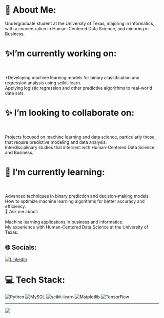 # 🚀 About Me:
Undergraduate student at the University of Texas, majoring in Informatics, with a concentration in Human-Centered Data Science, and minoring in Business.

# ✨I’m currently working on:
<br><br> *Developing machine learning models for binary classification and regression analysis using scikit-learn.<br>Applying logistic regression and other predictive algorithms to real-world data sets.<br>
# ✨ I’m looking to collaborate on:
<br><br>Projects focused on machine learning and data science, particularly those that require predictive modeling and data analysis.<br>Interdisciplinary studies that intersect with Human-Centered Data Science and Business.<br>
# 🌱 I’m currently learning:
<br><br>Advanced techniques in binary prediction and decision-making models.<br>How to optimize machine learning algorithms for better accuracy and efficiency.<br>💬 Ask me about:<br><br>Machine learning applications in business and informatics.<br>My experience with Human-Centered Data Science at the University of Texas.<br>


## 🌐 Socials:
[![LinkedIn](https://img.shields.io/badge/LinkedIn-%230077B5.svg?logo=linkedin&logoColor=white)](https://linkedin.com/in/https://www.linkedin.com/in/marcushanania/) 

# 💻 Tech Stack:
![Python](https://img.shields.io/badge/python-3670A0?style=for-the-badge&logo=python&logoColor=ffdd54) ![MySQL](https://img.shields.io/badge/mysql-%2300000f.svg?style=for-the-badge&logo=mysql&logoColor=white) ![scikit-learn](https://img.shields.io/badge/scikit--learn-%23F7931E.svg?style=for-the-badge&logo=scikit-learn&logoColor=white) ![Matplotlib](https://img.shields.io/badge/Matplotlib-%23ffffff.svg?style=for-the-badge&logo=Matplotlib&logoColor=black) ![TensorFlow](https://img.shields.io/badge/TensorFlow-%23FF6F00.svg?style=for-the-badge&logo=TensorFlow&logoColor=white)


---
[![](https://visitcount.itsvg.in/api?id=MarcusH25&icon=1&color=0)](https://visitcount.itsvg.in)

<!-- Proudly created with GPRM ( https://gprm.itsvg.in ) -->
